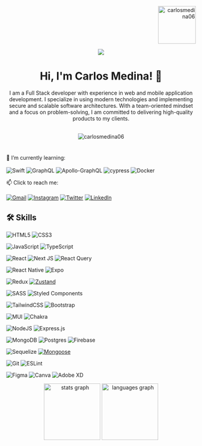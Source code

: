 <p align="right"> <img align="center" src="https://user-images.githubusercontent.com/101008770/209696593-b5bf362e-8f3f-40ae-894f-0a66f6390c23.gif" alt="carlosmedina06" height="100" width="100" />
  </p>
<div align="center">
  <img src="https://user-images.githubusercontent.com/101008770/209705836-3c0a1616-2a38-46f8-8e45-f392e2d67bb4.jpg" />
 
# Hi, I'm Carlos Medina! 👋

I am a Full Stack developer with experience in web and mobile application development. I specialize in using modern technologies and implementing secure and scalable software architectures. With a team-oriented mindset and a focus on problem-solving, I am committed to delivering high-quality products to my clients.
	</br>
	</br>
	<p> <img src="https://komarev.com/ghpvc/?username=carlosmedina06&label=Profile%20views&color=0e75b6&style=flat" alt="carlosmedina06" /> </p>
#
 </div>
 
🌱 I’m currently learning:
</br>
</br>
![Swift](https://img.shields.io/badge/swift-F54A2A?style=for-the-badge&logo=swift&logoColor=white)
	![GraphQL](https://img.shields.io/badge/-GraphQL-E10098?style=for-the-badge&logo=graphql&logoColor=white)
    ![Apollo-GraphQL](https://img.shields.io/badge/-ApolloGraphQL-311C87?style=for-the-badge&logo=apollo-graphql)
    ![cypress](https://img.shields.io/badge/-cypress-%23E5E5E5?style=for-the-badge&logo=cypress&logoColor=058a5e)
    ![Docker](https://img.shields.io/badge/docker-%230db7ed.svg?style=for-the-badge&logo=docker&logoColor=white)

📫 Click to reach me:
</br>
</br>
[![Gmail](https://img.shields.io/badge/Gmail-D14836?style=for-the-badge&logo=gmail&logoColor=white)](mailto:carlosmedinadev0610@gmail.com)
[![Instagram](https://img.shields.io/badge/Instagram-%23E4405F.svg?style=for-the-badge&logo=Instagram&logoColor=white)](https://www.instagram.com/carlosmedina06/)
[![Twitter](https://img.shields.io/badge/Twitter-%231DA1F2.svg?style=for-the-badge&logo=Twitter&logoColor=white)](https://twitter.com/carlosmedina06)
[![LinkedIn](https://img.shields.io/badge/LinkedIn-%230077B5.svg?style=for-the-badge&logo=LinkedIn&logoColor=white)](https://www.linkedin.com/in/carlosmedina06/)

## 🛠 Skills


![HTML5](https://img.shields.io/badge/html5-%23E34F26.svg?style=for-the-badge&logo=html5&logoColor=white)
![CSS3](https://img.shields.io/badge/css3-%231572B6.svg?style=for-the-badge&logo=css3&logoColor=white)

![JavaScript](https://img.shields.io/badge/javascript-%23323330.svg?style=for-the-badge&logo=javascript&logoColor=%23F7DF1E)
![TypeScript](https://img.shields.io/badge/typescript-%23007ACC.svg?style=for-the-badge&logo=typescript&logoColor=white)


![React](https://img.shields.io/badge/react-%2320232a.svg?style=for-the-badge&logo=react&logoColor=%2361DAFB)
![Next JS](https://img.shields.io/badge/Next-black?style=for-the-badge&logo=next.js&logoColor=white)
![React Query](https://img.shields.io/badge/-React%20Query-FF4154?style=for-the-badge&logo=react%20query&logoColor=white)

![React Native](https://img.shields.io/badge/react_native-%2320232a.svg?style=for-the-badge&logo=react&logoColor=%2361DAFB)
![Expo](https://img.shields.io/badge/expo-1C1E24?style=for-the-badge&logo=expo&logoColor=#D04A37)


![Redux](https://img.shields.io/badge/redux-%23593d88.svg?style=for-the-badge&logo=redux&logoColor=white)
[![Zustand](https://img.shields.io/badge/Zustand-%23FF6F61?style=for-the-badge&logo=Zustand&logoColor=white)](https://zustand.js.org/)



![SASS](https://img.shields.io/badge/SASS-hotpink.svg?style=for-the-badge&logo=SASS&logoColor=white)
![Styled Components](https://img.shields.io/badge/styled--components-DB7093?style=for-the-badge&logo=styled-components&logoColor=white)

![TailwindCSS](https://img.shields.io/badge/tailwindcss-%2338B2AC.svg?style=for-the-badge&logo=tailwind-css&logoColor=white)
![Bootstrap](https://img.shields.io/badge/bootstrap-%23563D7C.svg?style=for-the-badge&logo=bootstrap&logoColor=white)

![MUI](https://img.shields.io/badge/MUI-%230081CB.svg?style=for-the-badge&logo=mui&logoColor=white)
![Chakra](https://img.shields.io/badge/chakra-%234ED1C5.svg?style=for-the-badge&logo=chakraui&logoColor=white)


![NodeJS](https://img.shields.io/badge/node.js-6DA55F?style=for-the-badge&logo=node.js&logoColor=white)
![Express.js](https://img.shields.io/badge/express.js-%23404d59.svg?style=for-the-badge&logo=express&logoColor=%2361DAFB)

![MongoDB](https://img.shields.io/badge/MongoDB-%234ea94b.svg?style=for-the-badge&logo=mongodb&logoColor=white)
![Postgres](https://img.shields.io/badge/postgres-%23316192.svg?style=for-the-badge&logo=postgresql&logoColor=white)
![Firebase](https://img.shields.io/badge/firebase-%23039BE5.svg?style=for-the-badge&logo=firebase)

![Sequelize](https://img.shields.io/badge/Sequelize-52B0E7?style=for-the-badge&logo=Sequelize&logoColor=white)
[![Mongoose](https://img.shields.io/badge/Mongoose-3982CE?style=for-the-badge&logo=Mongoose&logoColor=white)](https://mongoosejs.com/)

![Git](https://img.shields.io/badge/git-%23F05033.svg?style=for-the-badge&logo=git&logoColor=white)
![ESLint](https://img.shields.io/badge/ESLint-4B3263?style=for-the-badge&logo=eslint&logoColor=white)

![Figma](https://img.shields.io/badge/figma-%23F24E1E.svg?style=for-the-badge&logo=figma&logoColor=white)
![Canva](https://img.shields.io/badge/Canva-%2300C4CC.svg?style=for-the-badge&logo=Canva&logoColor=white)
![Adobe XD](https://img.shields.io/badge/Adobe%20XD-470137?style=for-the-badge&logo=Adobe%20XD&logoColor=#FF61F6)


<div align="center">
  <img src="https://github-readme-stats.vercel.app/api?hide_title=false&hide_rank=false&show_icons=true&include_all_commits=true&count_private=true&disable_animations=false&theme=dracula&locale=en&hide_border=false&username=carlosmedina06" height="150" alt="stats graph"  />
  <img src="https://github-readme-stats.vercel.app/api/top-langs?locale=en&hide_title=false&layout=compact&card_width=320&langs_count=5&theme=dracula&hide_border=false&username=carlosmedina06" height="150" alt="languages graph"  />
</div>

